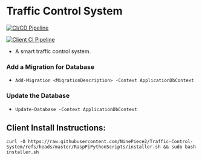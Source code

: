 # Traffic Control System

[![CI/CD Pipeline](https://github.com/NinePiece2/Traffic-Control-System/actions/workflows/docker.yml/badge.svg)](https://github.com/NinePiece2/Traffic-Control-System/actions/workflows/docker.yml)

[![Client CI Pipeline](https://github.com/NinePiece2/Traffic-Control-System/actions/workflows/python-docker.yml/badge.svg)](https://github.com/NinePiece2/Traffic-Control-System/actions/workflows/python-docker.yml)

- A smart traffic control system.


### Add a Migration for Database

- ```Add-Migration <MigrationDescription> -Context ApplicationDbContext```

### Update the Database

- ```Update-Database -Context ApplicationDbContext```

## Client Install Instructions:

```curl -O https://raw.githubusercontent.com/NinePiece2/Traffic-Control-System/refs/heads/master/RaspPiPythonScripts/installer.sh && sudo bash installer.sh```